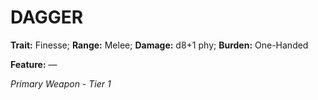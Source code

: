 # DAGGER

**Trait:** Finesse; **Range:** Melee; **Damage:** d8+1 phy; **Burden:** One-Handed

**Feature:** —

*Primary Weapon - Tier 1*